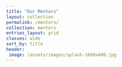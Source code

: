 ```yaml
---
title: "Our Mentors"
layout: collection
permalink: /mentors/
collection: mentors
entries_layout: grid
classes: wide
sort_by: title
header:
 image: /assets/images/splash-1660x400.jpg
---
```

